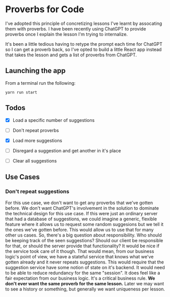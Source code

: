 # Proverbs for Code

I've adopted this principle of concretizing lessons I've learnt by
assocating them with proverbs. I have been recently using ChatGPT
to provide proverbs once I explain the lesson I'm trying to internalize.

It's been a little tedious having to retype the prompt each time
for ChatGPT so I can get a proverb back, so I've opted to build a
little React app instead that takes the lesson and gets a list of
proverbs from ChatGPT.

## Launching the app

From a terminal run the following:

```
yarn run start
```

## Todos
- [x] Load a specific number of suggestions
- [ ] Don't repeat proverbs
- [x] Load more suggestions 
- [ ] Disregard a suggestion and get another in it's place
- [ ] Clear all suggestions



## Use Cases

### Don't repeat suggestions

For this use case, we don't want to get any proverbs that we've gotten
before. We don't want ChatGPT's involvement in the solution to dominate
the technical design for this use case. If this were just an ordinary
server that had a database of suggestions, we could imagine a generic,
flexible feature where it allows us to request some random suggesions
but we tell it the ones we've gotten before. This would allow us to
use that for many other us cases. So, there's a big question about
responsibility. Who should be keeping track of the seen suggestions?
Should our client be responsible for that, or should the server provide
that functionality? It would be nice if the service took care of it though.
That would mean, from our business logic's point of view, we have a stateful
service that knows what we've gotten already and it never repeats suggestions.
This would require that the suggestion service have some notion of state on
it's backend. It would need to be able to reduce redundancy for the same
"session". It does feel like a fair expectation from our business logic. 
It's a critical business rule. **We don't ever want the same proverb for the
same lesson.** Later we may want to see a history or something, but generally
we want uniqueness per lesson.
